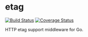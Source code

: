 # etag
[![Build Status](https://travis-ci.org/go-http-utils/etag.svg?branch=master)](https://travis-ci.org/go-http-utils/etag)
[![Coverage Status](https://coveralls.io/repos/github/go-http-utils/etag/badge.svg?branch=master)](https://coveralls.io/github/go-http-utils/etag?branch=master)

HTTP etag support middleware for Go.
